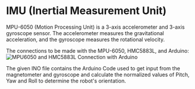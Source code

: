 # IMU (Inertial Measurement Unit)

MPU-6050 (Motion Processing Unit) is a 3-axis accelerometer and 3-axis gyroscope sensor. The accelerometer measures the gravitational acceleration, and the gyroscope measures the rotational velocity.

The connections to be made with the MPU-6050, HMC5883L, and Arduino:
![MPU6050 and HMC5883L Connection with Arduino](https://github.com/yuvalbansal/IMU/assets/113018278/b86f178e-45ad-47ad-aac5-67a9cc1654b1)

The given INO file contains the Arduino Code used to get input from the magnetometer and gyroscope and calculate the normalized values of Pitch, Yaw and Roll to determine the robot's orientation.
